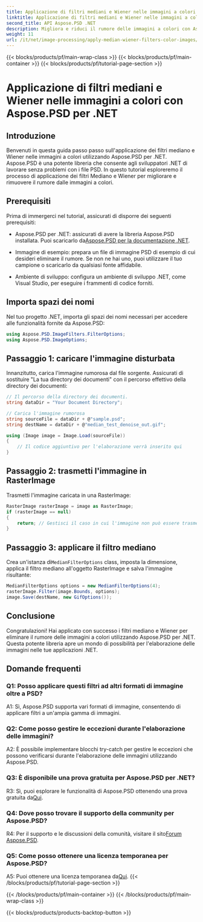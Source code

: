 ```yaml
---
title: Applicazione di filtri mediani e Wiener nelle immagini a colori con Aspose.PSD per .NET
linktitle: Applicazione di filtri mediani e Wiener nelle immagini a colori con Aspose.PSD per .NET
second_title: API Aspose.PSD .NET
description: Migliora e riduci il rumore delle immagini a colori con Aspose.PSD per .NET utilizzando i filtri mediani e Wiener. Guida passo passo per un'elaborazione delle immagini senza interruzioni.
weight: 11
url: /it/net/image-processing/apply-median-wiener-filters-color-images/
---
```


{{< blocks/products/pf/main-wrap-class >}}
{{< blocks/products/pf/main-container >}}
{{< blocks/products/pf/tutorial-page-section >}}

# Applicazione di filtri mediani e Wiener nelle immagini a colori con Aspose.PSD per .NET

## Introduzione

Benvenuti in questa guida passo passo sull'applicazione dei filtri mediano e Wiener nelle immagini a colori utilizzando Aspose.PSD per .NET. Aspose.PSD è una potente libreria che consente agli sviluppatori .NET di lavorare senza problemi con i file PSD. In questo tutorial esploreremo il processo di applicazione dei filtri Mediano e Wiener per migliorare e rimuovere il rumore dalle immagini a colori.

## Prerequisiti

Prima di immergerci nel tutorial, assicurati di disporre dei seguenti prerequisiti:

-  Aspose.PSD per .NET: assicurati di avere la libreria Aspose.PSD installata. Puoi scaricarlo da[Aspose.PSD per la documentazione .NET](https://reference.aspose.com/psd/net/).

- Immagine di esempio: prepara un file di immagine PSD di esempio di cui desideri eliminare il rumore. Se non ne hai uno, puoi utilizzare il tuo campione o scaricarlo da qualsiasi fonte affidabile.

- Ambiente di sviluppo: configura un ambiente di sviluppo .NET, come Visual Studio, per eseguire i frammenti di codice forniti.

## Importa spazi dei nomi

Nel tuo progetto .NET, importa gli spazi dei nomi necessari per accedere alle funzionalità fornite da Aspose.PSD:

```csharp
using Aspose.PSD.ImageFilters.FilterOptions;
using Aspose.PSD.ImageOptions;
```

## Passaggio 1: caricare l'immagine disturbata

Innanzitutto, carica l'immagine rumorosa dal file sorgente. Assicurati di sostituire "La tua directory dei documenti" con il percorso effettivo della directory dei documenti:

```csharp
// Il percorso della directory dei documenti.
string dataDir = "Your Document Directory";

// Carica l'immagine rumorosa
string sourceFile = dataDir + @"sample.psd";
string destName = dataDir + @"median_test_denoise_out.gif";

using (Image image = Image.Load(sourceFile))
{
    // Il codice aggiuntivo per l'elaborazione verrà inserito qui
}
```

## Passaggio 2: trasmetti l'immagine in RasterImage

Trasmetti l'immagine caricata in una RasterImage:

```csharp
RasterImage rasterImage = image as RasterImage;
if (rasterImage == null)
{
    return; // Gestisci il caso in cui l'immagine non può essere trasmessa a RasterImage
}
```

## Passaggio 3: applicare il filtro mediano

 Crea un'istanza di`MedianFilterOptions` class, imposta la dimensione, applica il filtro mediano all'oggetto RasterImage e salva l'immagine risultante:

```csharp
MedianFilterOptions options = new MedianFilterOptions(4);
rasterImage.Filter(image.Bounds, options);
image.Save(destName, new GifOptions());
```

## Conclusione

Congratulazioni! Hai applicato con successo i filtri mediano e Wiener per eliminare il rumore delle immagini a colori utilizzando Aspose.PSD per .NET. Questa potente libreria apre un mondo di possibilità per l'elaborazione delle immagini nelle tue applicazioni .NET.

## Domande frequenti

### Q1: Posso applicare questi filtri ad altri formati di immagine oltre a PSD?

A1: Sì, Aspose.PSD supporta vari formati di immagine, consentendo di applicare filtri a un'ampia gamma di immagini.

### Q2: Come posso gestire le eccezioni durante l'elaborazione delle immagini?

A2: È possibile implementare blocchi try-catch per gestire le eccezioni che possono verificarsi durante l'elaborazione delle immagini utilizzando Aspose.PSD.

### Q3: È disponibile una prova gratuita per Aspose.PSD per .NET?

 R3: Sì, puoi esplorare le funzionalità di Aspose.PSD ottenendo una prova gratuita da[Qui](https://releases.aspose.com/).

### Q4: Dove posso trovare il supporto della community per Aspose.PSD?

 R4: Per il supporto e le discussioni della comunità, visitare il sito[Forum Aspose.PSD](https://forum.aspose.com/c/psd/34).

### Q5: Come posso ottenere una licenza temporanea per Aspose.PSD?

 A5: Puoi ottenere una licenza temporanea da[Qui](https://purchase.aspose.com/temporary-license/).
{{< /blocks/products/pf/tutorial-page-section >}}

{{< /blocks/products/pf/main-container >}}
{{< /blocks/products/pf/main-wrap-class >}}

{{< blocks/products/products-backtop-button >}}
